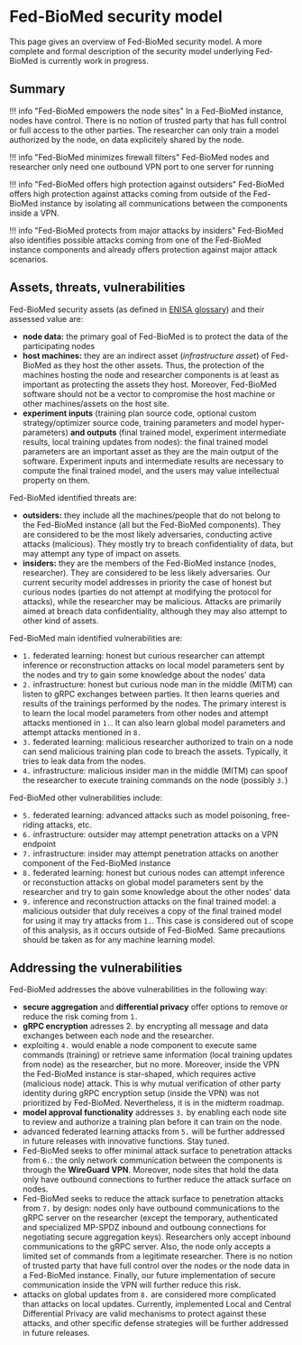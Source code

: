 # Fed-BioMed security model

This page gives an overview of Fed-BioMed security model. A more complete and formal description of the security model underlying Fed-BioMed is currently work in progress.

## Summary

!!! info "Fed-BioMed empowers the node sites"
    In a Fed-BioMed instance, nodes have control. There is no notion of trusted party that has full control or full access to the other parties. The researcher can only train a model authorized by the node, on data explicitely shared by the node.

!!! info "Fed-BioMed minimizes firewall filters"
    Fed-BioMed nodes and researcher only need one outbound VPN port to one server for running

!!! info "Fed-BioMed offers high protection against outsiders"
    Fed-BioMed offers high protection against attacks coming from outside of the Fed-BioMed instance by isolating all communications between the components inside a VPN.

!!! info "Fed-BioMed protects from major attacks by insiders"
    Fed-BioMed also identifies possible attacks coming from one of the Fed-BioMed instance components and already offers protection against major attack scenarios.


## Assets, threats, vulnerabilities

Fed-BioMed security assets (as defined in [ENISA glossary](https://www.enisa.europa.eu/topics/risk-management/current-risk/risk-management-inventory/glossary)) and their assessed value are:

* **node data:** the primary goal of Fed-BioMed is to protect the data of the participating nodes 
* **host machines:** they are an indirect asset (*infrastructure asset*) of Fed-BioMed as they host the other assets. Thus, the protection of the machines hosting the node and researcher components is at least as important as protecting the assets they host. Moreover, Fed-BioMed software should not be a vector to compromise the host machine or other machines/assets on the host site.
* **experiment inputs** (training plan source code, optional custom strategy/optimizer source code, training parameters and model hyper-parameters) **and outputs** (final trained model, experiment intermediate results, local training updates from nodes): the final trained model parameters are an important asset as they are the main output of the software. Experiment inputs and intermediate results are necessary to compute the final trained model, and the users may value intellectual property on them.

Fed-BioMed identified threats are:

* **outsiders:** they include all the machines/people that do not belong to the Fed-BioMed instance (all but the Fed-BioMed components). They are considered to be the most likely adversaries, conducting active attacks (malicious). They mostly try to breach confidentiality of data, but may attempt any type of impact on assets.
* **insiders:** they are the members of the Fed-BioMed instance (nodes, researcher). They are considered to be less likely adversaries. Our current security model addresses in priority the case of honest but curious nodes (parties do not attempt at modifying the protocol for attacks), while the researcher may be malicious. Attacks are primarily aimed at breach data confidentiality, although they may also attempt to other kind of assets.

Fed-BioMed main identified vulnerabilities are:

* `1.` federated learning: honest but curious researcher can attempt inference or reconstruction attacks on local model parameters sent by the nodes and try to gain some knowledge about the nodes' data
* `2.` infrastructure: honest but curious node man in the middle (MITM) can listen to gRPC exchanges between parties. It then learns queries and results of the trainings performed by the nodes. The primary interest is to learn the local model parameters from other nodes and attempt attacks mentioned in `1.`. It can also learn global model parameters and attempt attacks mentioned in `8.`
* `3.` federated learning: malicious researcher authorized to train on a node can send malicious training plan code to breach the assets. Typically, it tries to leak data from the nodes.
* `4.` infrastructure: malicious insider man in the middle (MITM) can spoof the researcher to execute training commands on the node (possibly `3.`)

Fed-BioMed other vulnerabilities include:

* `5.` federated learning: advanced attacks such as model poisoning, free-riding attacks, etc.
* `6.` infrastructure: outsider may attempt penetration attacks on a VPN endpoint
* `7.` infrastructure: insider may attempt penetration attacks on another component of the Fed-BioMed instance
* `8.` federated learning: honest but curious nodes can attempt inference or reconstuction attacks on global model parameters sent by the researcher and try to gain some knowledge about the other nodes' data
* `9.` inference and reconstruction attacks on the final trained model: a malicious outsider that duly receives a copy of the final trained model for using it may try attacks from `1.`. This case is considered out of scope of this analysis, as it occurs outside of Fed-BioMed. Same precautions should be taken as for any machine learning model.

## Addressing the vulnerabilities

Fed-BioMed addresses the above vulnerabilities in the following way:

* **secure aggregation** and **differential privacy** offer options to remove or reduce the risk coming from `1.`
* **gRPC encryption** adresses 2. by encrypting all message and data exchanges between each node and the researcher. 
* exploiting `4.` would enable a node component to execute same commands (training) or retrieve same information (local training updates from node) as the researcher, but no more. Moreover, inside the VPN the Fed-BioMed instance is star-shaped, which requires active (malicious node) attack. This is why mutual verification of other party identity during gRPC encryption setup (inside the VPN) was not prioritized by Fed-BioMed. Nevertheless, it is in the midterm roadmap.
* **model approval functionality** addresses `3.` by enabling each node site to review and authorize a training plan before it can train on the node.
* advanced federated learning attacks from `5.` will be further addressed in future releases with innovative functions. Stay tuned.
* Fed-BioMed seeks to offer minimal attack surface to penetration attacks from `6.`: the only network communication between the components is through the **WireGuard VPN**. Moreover, node sites that hold the data only have outbound connections to further reduce the attack surface on nodes.
* Fed-BioMed seeks to reduce the attack surface to penetration attacks from `7.` by design: nodes only have outbound communications to the gRPC server on the researcher (except the temporary, authenticated and specialized MP-SPDZ inbound and outboung connections for negotiating secure aggregation keys). Researchers only accept inbound communications to the gRPC server. Also, the node only accepts a limited set of commands from a legitimate researcher. There is no notion of trusted party that have full control over the nodes or the node data in a Fed-BioMed instance. Finally, our future implementation of secure communication inside the VPN will further reduce this risk.
* attacks on global updates from `8.` are considered more complicated than attacks on local updates. Currently, implemented Local and Central Differential Privacy are valid mechanisms to protect against these attacks, and other specific defense strategies will be further addressed in future releases. 
